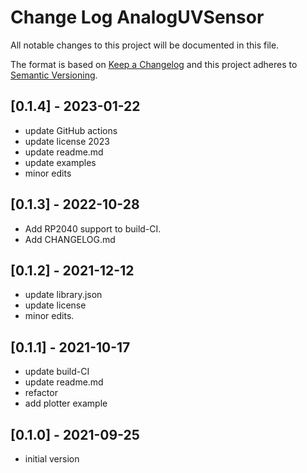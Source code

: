 # Change Log AnalogUVSensor

All notable changes to this project will be documented in this file.

The format is based on [Keep a Changelog](http://keepachangelog.com/)
and this project adheres to [Semantic Versioning](http://semver.org/).


## [0.1.4] - 2023-01-22
- update GitHub actions
- update license 2023
- update readme.md
- update examples
- minor edits


## [0.1.3] - 2022-10-28
- Add RP2040 support to build-CI.
- Add CHANGELOG.md

## [0.1.2] - 2021-12-12
- update library.json
- update license
- minor edits.

## [0.1.1] - 2021-10-17
- update build-CI
- update readme.md
- refactor
- add plotter example

## [0.1.0] - 2021-09-25
- initial version

